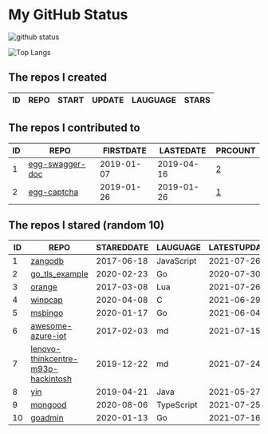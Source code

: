 # My GitHub Status

<img src="https://github-readme-stats-1.yihong0618.vercel.app/api?username=jc-lathander&show_icons=true&&&hide_title=true&count_private=true" alt="github status" />

![Top Langs](https://github-readme-stats-1.yihong0618.vercel.app/api/top-langs/?username=jc-lathander&layout=compact)

<!--START_SECTION:my_github-->
## The repos I created
| ID | REPO | START | UPDATE | LAUGUAGE | STARS |
|----|------|-------|--------|----------|-------|

## The repos I contributed to
| ID |                                REPO                                | FIRSTDATE  | LASTEDATE  |                                          PRCOUNT                                           |
|----|--------------------------------------------------------------------|------------|------------|--------------------------------------------------------------------------------------------|
|  1 | [egg-swagger-doc](https://github.com/Yanshijie-EL/egg-swagger-doc) | 2019-01-07 | 2019-04-16 | [2](https://github.com/Yanshijie-EL/egg-swagger-doc/pulls?q=is%3Apr+author%3Ajc-lathander) |
|  2 | [egg-captcha](https://github.com/Raoul1996/egg-captcha)            | 2019-01-26 | 2019-01-26 | [1](https://github.com/Raoul1996/egg-captcha/pulls?q=is%3Apr+author%3Ajc-lathander)        |

## The repos I stared (random 10)
| ID |                                                 REPO                                                  | STAREDDATE |  LAUGUAGE  | LATESTUPDATE |
|----|-------------------------------------------------------------------------------------------------------|------------|------------|--------------|
|  1 | [zangodb](https://github.com/erikolson186/zangodb)                                                    | 2017-06-18 | JavaScript | 2021-07-26   |
|  2 | [go_tls_example](https://github.com/michelia/go_tls_example)                                          | 2020-02-23 | Go         | 2020-07-30   |
|  3 | [orange](https://github.com/orlabs/orange)                                                            | 2017-03-08 | Lua        | 2021-07-26   |
|  4 | [winpcap](https://github.com/patmarion/winpcap)                                                       | 2020-04-08 | C          | 2021-06-29   |
|  5 | [msbingo](https://github.com/khoad/msbingo)                                                           | 2020-01-17 | Go         | 2021-06-04   |
|  6 | [awesome-azure-iot](https://github.com/formulahendry/awesome-azure-iot)                               | 2017-02-03 | md         | 2021-07-15   |
|  7 | [lenovo-thinkcentre-m93p-hackintosh](https://github.com/mingcheng/lenovo-thinkcentre-m93p-hackintosh) | 2019-12-22 | md         | 2021-07-24   |
|  8 | [yin](https://github.com/0x55aa/yin)                                                                  | 2019-04-21 | Java       | 2021-05-27   |
|  9 | [mongood](https://github.com/renzholy/mongood)                                                        | 2020-08-06 | TypeScript | 2021-07-25   |
| 10 | [goadmin](https://github.com/CrazyRocks/goadmin)                                                      | 2020-01-13 | Go         | 2021-07-16   |

<!--END_SECTION:my_github-->
